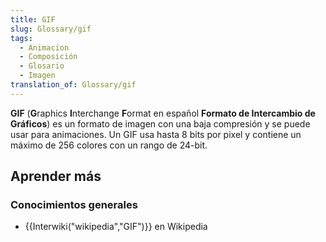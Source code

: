 ```yaml
---
title: GIF
slug: Glossary/gif
tags:
  - Animacion
  - Composición
  - Glosario
  - Imagen
translation_of: Glossary/gif
---
```


**GIF** (**G**raphics **I**nterchange **F**ormat en español **Formato de Intercambio de Gráficos**) es un formato de imagen con una baja compresión y se puede usar para animaciones. Un GIF usa hasta 8 bits por pixel y contiene un máximo de 256 colores con un rango de 24-bit.

## Aprender más

### Conocimientos generales

- {{Interwiki("wikipedia","GIF")}} en Wikipedia
